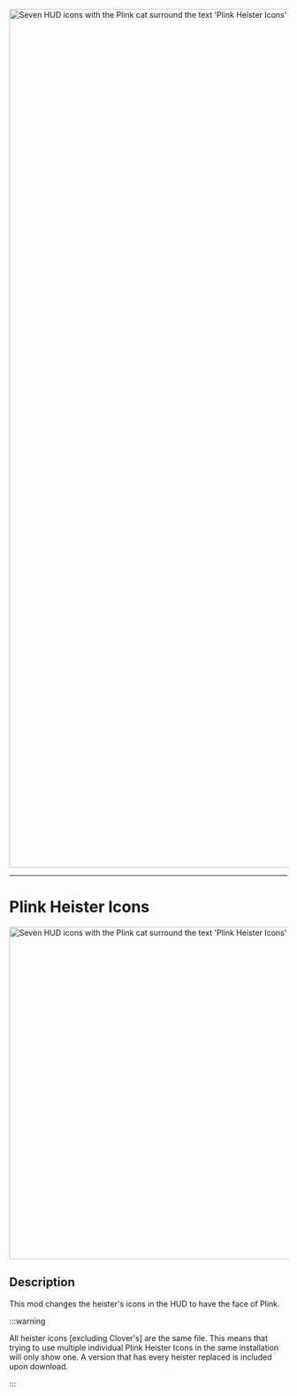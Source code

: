 <img src="https://dukedot.dev/img/docs/projects/pd3mods/plinkheisters/_Banner.png" alt="Seven HUD icons with the Plink cat surround the text 'Plink Heister Icons'" width="1550" hight="250" title="Seven HUD icons with the Plink cat surround the text 'Plink Heister Icons'"></img>

-----

# Plink Heister Icons

<img src="https://dukedot.dev/img/docs/projects/pd3mods/plinkheisters/_Thumbnail.png" alt="Seven HUD icons with the Plink cat surround the text 'Plink Heister Icons'" width="600" hight="300" title="Seven HUD icons with the Plink cat surround the text 'Plink Heister Icons'"></img>

## Description

This mod changes the heister's icons in the HUD to have the face of Plink.

:::warning

All heister icons [excluding Clover's] are the same file. This means that trying to use multiple individual Plink Heister Icons in the same installation will only show one. A version that has every heister replaced is included upon download.

:::